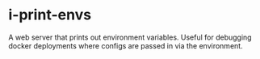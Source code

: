 # i-print-envs

A web server that prints out environment variables. 
Useful for debugging docker deployments where configs are 
passed in via the environment.
